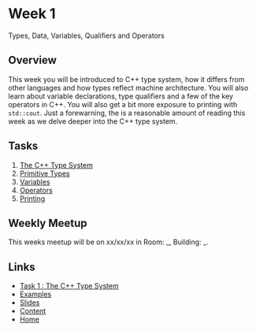 # Week 1

Types, Data, Variables, Qualifiers and Operators

## Overview

This week you will be introduced to C++ type system, how it differs from other languages and how types reflect machine architecture. You will also learn about variable declarations, type qualifiers and a few of the key operators in C++. You will also get a bit more exposure to printing with `std::cout`. Just a forewarning, the is a reasonable amount of reading this week as we delve deeper into the C++ type system.

## Tasks

1. [The C++ Type System](/content/week1/tasks/typesystem.md)
2. [Primitive Types](/content/week1/tasks/types.md)
3. [Variables](/content/week1/tasks/variables.md)
4. [Operators](/content/week1/tasks/operators.md)
5. [Printing](/content/week1/tasks/)

## Weekly Meetup

This weeks meetup will be on xx/xx/xx in Room: _, Building: _.

## Links

- [Task 1 : The C++ Type System](/content/week1/tasks/typesystem.md)
- [Examples](/content/week1/examples/README.md)
- [Slides](/content/week1/slides/README.md)
- [Content](/content/README.md)
- [Home](/README.md)
